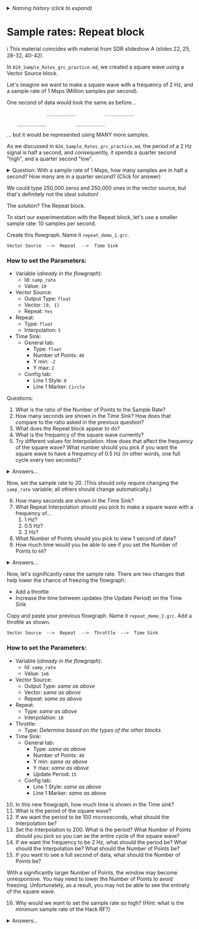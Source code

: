 <details><summary><i>Naming history (click to expand)</i></summary>
<pre>
2022 Oct 07: 055-Sample-Rates-6.md
2022 Oct 27: 055-Sample-Rates-6-RepeatBlock.md
2023 May 22: 025_Sample_Rates_RepeatBlock.md
</pre>
</details>

# Sample rates: Repeat block

ℹ️ This material coincides with material from SDR slideshow A (slides 22, 25, 28-32, 40-42).

In `024_Sample_Rates_grc_practice.md`, we created a square wave using a Vector Source block.

Let's imagine we want to make a square wave with a frequency of 2 Hz, and a sample rate of 1 Msps (Million samples per second).

One second of data would look the same as before...

```
               ___________           ___________

    ___________           ___________           
```

... but it would be represented using MANY more samples.

As we discussed in `024_Sample_Rates_grc_practice.md`, the period of a 2 Hz signal is half a second, and consequently, it spends a quarter second "high", and a quarter second "low".

<details><summary>Question: With a sample rate of 1 Msps, how many samples are in half a second? How many are in a quarter second? (Click for answer)</summary>

Answer: Half a second is 500,000 samples, and a quarter second is 250,000 samples.
</details>

We could type 250,000 zeros and 250,000 ones in the vector source, but that's definitely not the ideal solution!

The solution? The Repeat block.

To start our experimentation with the Repeat block, let's use a smaller sample rate: 10 samples per second.

Create this flowgraph. Name it `repeat_demo_1.grc`.

```
Vector Source  -->  Repeat  -->  Time Sink
```

### How to set the Parameters: 

- Variable (_already in the flowgraph_):
  - Id: `samp_rate`
  - Value: `10`
- Vector Source:
  - Output Type: `float`
  - Vector: `[0, 1]`
  - Repeat: `Yes`
- Repeat:
  - Type: `float`
  - Interpolation: `5`
- Time Sink:
  - General tab:
    - Type: `float`
    - Number of Points: `40`
    - Y min: `-2`
    - Y max: `2`
  - Config tab:
    - Line 1 Style: `0`
    - Line 1 Marker: `Circle`

Questions:

1. What is the ratio of the Number of Points to the Sample Rate?
2. How many seconds are shown in the Time Sink? How does that compare to the ratio asked in the previous question?
3. What does the Repeat block appear to do?
4. What is the frequency of the square wave currently?
5. Try different values for Interpolation. How does that affect the frequency of the square wave? What number should you pick if you want the square wave to have a frequency of 0.5 Hz (in other words, one full cycle every two seconds)?

<details><summary>Answers...</summary>
<pre>
#1: Ratio: 4 to 1
#2: 4 seconds
#3: Each sample that flows into the Repeat block is repeated 5 times.
#4: 1 Hz
#5: Higher interpolation (more repeating) makes the frequency lower.
    An interpolation of 10 would make the square wave's frequency 0.5 Hz.
</pre>
</details>

Now, set the sample rate to 20. (This should only require changing the `samp_rate` variable; all others should change automatically.)

6. How many seconds are shown in the Time Sink?
7. What Repeat Interpolation should you pick to make a square wave with a frequency of...
   1. 1 Hz?
   2. 0.5 Hz?
   3. 2 Hz?
8. What Number of Points should you pick to view 1 second of data?
9. How much time would you be able to see if you set the Number of Points to `60`?

<details><summary>Answers...</summary>
<pre>
#6: 2 seconds
#7: 1 Hz:    Interp = 10
    0.5 Hz:  Interp = 20
    2 Hz:    Interp = 5
#8: 20 points
#9: 3 seconds
</pre>
</details>

Now, let's significantly raise the sample rate. There are two changes that help lower the chance of freezing the flowgraph:
- Add a throttle
- Increase the time between updates (the Update Period) on the Time Sink

Copy and paste your previous flowgraph. Name it `repeat_demo_2.grc`. Add a throttle as shown.

```
Vector Source  -->  Repeat  -->  Throttle  -->  Time Sink
```

### How to set the Parameters:

- Variable (_already in the flowgraph_):
  - Id: `samp_rate`
  - Value: `1e6`
- Vector Source:
  - Output Type: _same as above_
  - Vector: _same as above_
  - Repeat: _same as above_
- Repeat:
  - Type: _same as above_
  - Interpolation: `10`
- Throttle:
  - Type: _Determine based on the types of the other blocks_
- Time Sink:
  - General tab:
    - Type: _same as above_
    - Number of Points: `40`
    - Y min: _same as above_
    - Y max: _same as above_
    - Update Period: `15`
  - Config tab:
    - Line 1 Style: _same as above_
    - Line 1 Marker: _same as above_

10. In this new flowgraph, how much time is shown in the Time sink?
11. What is the period of the square wave? 
12. If we want the period to be 100 microseconds, what should the Interpolation be? 
13. Set the Interpolation to 200. What is the period? What Number of Points should you pick so you can se the entire cycle of the square wave?
14. If we want the frequency to be 2 Hz, what should the period be? What should the Interpolation be? What should the Number of Points be?  
15. If you want to see a full second of data, what should the Number of Points be?

With a significantly larger Number of Points, the window may become unresponsive. You may need to lower the Number of Points to avoid freezing. Unfortunately, as a result, you may not be able to see the entirety of the square wave.

16. Why would we want to set the sample rate so high? (Hint: what is the minimum sample rate of the Hack RF?)

<details><summary>Answers...</summary>
<pre>
#10: 40 microseconds
#11: 20 microseconds
#12: Interpolation = 50
#13: 400 microseconds; at least 400 points in the Time Sink
#14: Period= 0.5 second
     Interp = 250000 which could be written as int(250e3)
     Points = At least 500000 to see one cycle
              Note: 500000 could be written as int(500e3) or int(5e5)
#15: Points = 1 Million = int(1e6) to see a full second of data
#16: The Hack RF has a minimum sample rate of 2 Million samples per second,
     so it’s helpful to practice working with large sample rates in order to 
     build an intuition with scientific notation, microseconds, etc.
</pre>
</details>
